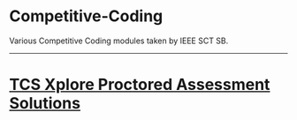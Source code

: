 # Competitive-Coding

Various Competitive Coding modules taken by IEEE SCT SB.

***

# [TCS Xplore Proctored Assessment Solutions](https://github.com/Lord-Fifth/Competitive-Coding/tree/master/Atoms%20%26%20Molecules/TCS/Xplore)
  
